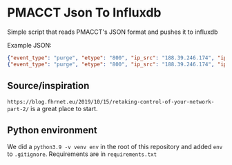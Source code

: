 # PMACCT Json To Influxdb

Simple script that reads PMACCT's JSON format and pushes it to influxdb

Example JSON:

```json
{"event_type": "purge", "etype": "800", "ip_src": "188.39.246.174", "ip_dst": "88.99.84.253", "ip_proto": "tcp", "stamp_inserted": "2022-04-16 13:30:00", "stamp_updated": "2022-04-16 13:35:01", "packets": 18, "bytes": 11882}
{"event_type": "purge", "etype": "800", "ip_src": "188.39.246.174", "ip_dst": "198.51.45.8", "ip_proto": "udp", "stamp_inserted": "2022-04-16 13:30:00", "stamp_updated": "2022-04-16 13:35:01", "packets": 1, "bytes": 67}


```

## Source/inspiration

`https://blog.fhrnet.eu/2019/10/15/retaking-control-of-your-network-part-2/` is a great place to start.

## Python environment

We did a `python3.9 -v venv env` in the root of this repository and added `env` to `.gitignore`.
Requirements are in `requirements.txt`
